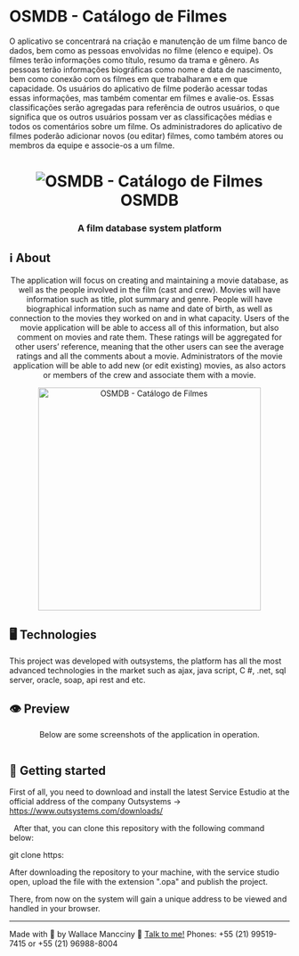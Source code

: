 # OSMDB - Catálogo de Filmes
O aplicativo se concentrará na criação e manutenção de um filme
banco de dados, bem como as pessoas envolvidas no filme (elenco e equipe). Os filmes terão
informações como título, resumo da trama e gênero. As pessoas terão informações biográficas
como nome e data de nascimento, bem como conexão com os filmes em que trabalharam e em
que capacidade.
Os usuários do aplicativo de filme poderão acessar todas essas informações, mas também comentar em filmes e avalie-os. Essas classificações serão agregadas para referência de outros usuários, o que significa que os outros usuários possam ver as classificações médias e todos os comentários sobre um filme.
Os administradores do aplicativo de filmes poderão adicionar novos (ou editar) filmes, como também atores ou membros da equipe e associe-os a um filme.

<h1 align="center">
    <img alt="OSMDB - Catálogo de Filmes" src="" />
    <br>
    OSMDB 
</h1>

<h3 align="center">
  A film database system platform
</h3>


## ℹ About

<div align="center">

  <p align="center">
    The application will focus on creating and maintaining a movie
database, as well as the people involved in the film (cast and crew). Movies will have
information such as title, plot summary and genre. People will have biographical information such as name and date of birth, as well as connection to the movies they worked on and in what capacity.
Users of the movie application will be able to access all of this information, but also comment on movies and rate them. These ratings will be aggregated for other users’ reference, meaning that the other users can see the average ratings and all the comments about a movie. Administrators of the movie application will be able to add new (or edit existing) movies, as also
actors or members of the crew and associate them with a movie.
  </p>

  <img alt="OSMDB - Catálogo de Filmes" width="400" src="" />
</div>

## 🖥 Technologies

This project was developed with outsystems, the platform has all the most advanced technologies in the market such as ajax, java script, C #, .net, sql server, oracle, soap, api rest and etc.

## 👁 Preview

<div align="center">

Below are some screenshots of the application in operation.

  <img src="" />
</div>

## 🚀 Getting started

First of all, you need to download and install the latest Service Estudio at the official address of the company Outsystems -> https://www.outsystems.com/downloads/

  After that, you can clone this repository with the following command below:

git clone https:

After downloading the repository to your machine, with the service studio open, upload the file with the extension ".opa" and publish the project.

There, from now on the system will gain a unique address to be viewed and handled in your browser.

---

Made with 💟 by Wallace Mancciny 👋 [Talk to me!](https://www.linkedin.com/in/wallacespimenta/)
Phones: +55 (21) 99519-7415 or +55 (21) 96988-8004
